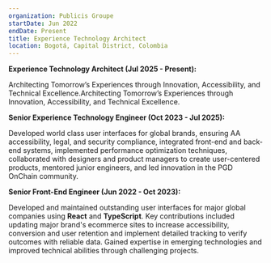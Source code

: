 ```yaml
---
organization: Publicis Groupe
startDate: Jun 2022
endDate: Present
title: Experience Technology Architect
location: Bogotá, Capital District, Colombia
---
```


**Experience Technology Architect (Jul 2025 - Present):**

Architecting Tomorrow’s Experiences through Innovation, Accessibility, and Technical Excellence.Architecting Tomorrow’s Experiences through Innovation, Accessibility, and Technical Excellence.

**Senior Experience Technology Engineer (Oct 2023 - Jul 2025):**

Developed world class user interfaces for global brands, ensuring AA accessibility, legal, and security compliance, integrated front-end and back-end systems, implemented performance optimization techniques, collaborated with designers and product managers to create user-centered products, mentored junior engineers, and led innovation in the PGD OnChain community.

**Senior Front-End Engineer (Jun 2022 - Oct 2023):**

Developed and maintained outstanding user interfaces for major global companies using **React** and **TypeScript**. Key contributions included updating major brand's ecommerce sites to increase accessibility, conversion and user retention and implement detailed tracking to verify outcomes with reliable data. Gained expertise in emerging technologies and improved technical abilities through challenging projects.
